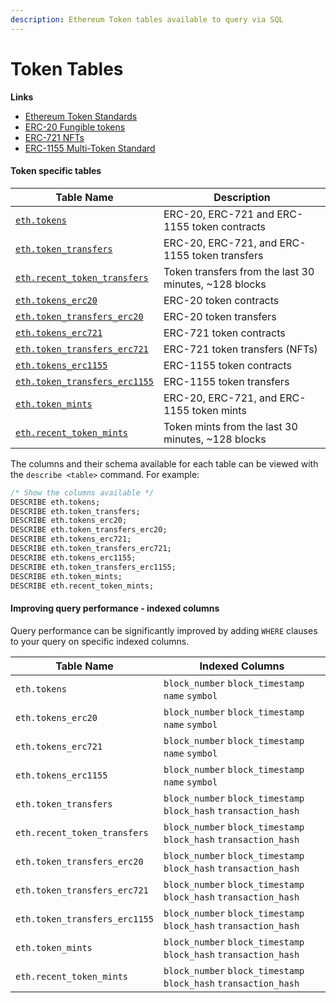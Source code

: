 ```yaml
---
description: Ethereum Token tables available to query via SQL
---
```


# Token Tables

**Links**

* [Ethereum Token Standards](https://ethereum.org/en/developers/docs/standards/tokens/)
* [ERC-20 Fungible tokens](https://ethereum.org/en/developers/docs/standards/tokens/erc-20/)
* [ERC-721 NFTs](https://ethereum.org/en/developers/docs/standards/tokens/erc-721/)
* [ERC-1155 Multi-Token Standard](https://ethereum.org/en/developers/docs/standards/tokens/erc-1155/)

#### Token specific tables

| Table Name                                                        | Description                                            |
| ----------------------------------------------------------------- | ------------------------------------------------------ |
| [`eth.tokens`](eth.tokens.md)                                     | ERC-20, ERC-721 and ERC-1155 token contracts           |
| [`eth.token_transfers`](eth.token\_transfers.md)                  | ERC-20, ERC-721, and ERC-1155 token transfers          |
| [`eth.recent_token_transfers`](eth.recent\_token\_transfers.md)   | Token transfers from the last 30 minutes, \~128 blocks |
| [`eth.tokens_erc20`](eth.tokens\_erc20.md)                        | ERC-20 token contracts                                 |
| [`eth.token_transfers_erc20`](eth.token\_transfers\_erc20.md)     | ERC-20 token transfers                                 |
| [`eth.tokens_erc721`](eth.tokens\_erc721.md)                      | ERC-721 token contracts                                |
| [`eth.token_transfers_erc721`](eth.token\_transfers\_erc721.md)   | ERC-721 token transfers (NFTs)                         |
| [`eth.tokens_erc1155`](eth.tokens\_erc1155.md)                    | ERC-1155 token contracts                               |
| [`eth.token_transfers_erc1155`](eth.token\_transfers\_erc1155.md) | ERC-1155 token transfers                               |
| [`eth.token_mints`](eth.token\_mints.md)                          | ERC-20, ERC-721, and ERC-1155 token mints              |
| [`eth.recent_token_mints`](eth.token\_mints.md)                   | Token mints from the last 30 minutes, \~128 blocks     |

The columns and their schema available for each table can be viewed with the `describe <table>` command. For example:

```sql
/* Show the columns available */
DESCRIBE eth.tokens;
DESCRIBE eth.token_transfers;
DESCRIBE eth.tokens_erc20;
DESCRIBE eth.token_transfers_erc20;
DESCRIBE eth.tokens_erc721;
DESCRIBE eth.token_transfers_erc721;
DESCRIBE eth.tokens_erc1155;
DESCRIBE eth.token_transfers_erc1155;
DESCRIBE eth.token_mints;
DESCRIBE eth.recent_token_mints;
```

#### Improving query performance - indexed columns

Query performance can be significantly improved by adding `WHERE` clauses to your query on specific indexed columns.

| Table Name                    | Indexed Columns                                                  |
| ----------------------------- | ---------------------------------------------------------------- |
| `eth.tokens`                  | `block_number` `block_timestamp` `name` `symbol`                 |
| `eth.tokens_erc20`            | `block_number` `block_timestamp` `name` `symbol`                 |
| `eth.tokens_erc721`           | `block_number` `block_timestamp` `name` `symbol`                 |
| `eth.tokens_erc1155`          | `block_number` `block_timestamp` `name` `symbol`                 |
| `eth.token_transfers`         | `block_number` `block_timestamp` `block_hash` `transaction_hash` |
| `eth.recent_token_transfers`  | `block_number` `block_timestamp` `block_hash` `transaction_hash` |
| `eth.token_transfers_erc20`   | `block_number` `block_timestamp` `block_hash` `transaction_hash` |
| `eth.token_transfers_erc721`  | `block_number` `block_timestamp` `block_hash` `transaction_hash` |
| `eth.token_transfers_erc1155` | `block_number` `block_timestamp` `block_hash` `transaction_hash` |
| `eth.token_mints`             | `block_number` `block_timestamp` `block_hash` `transaction_hash` |
| `eth.recent_token_mints`      | `block_number` `block_timestamp` `block_hash` `transaction_hash` |
